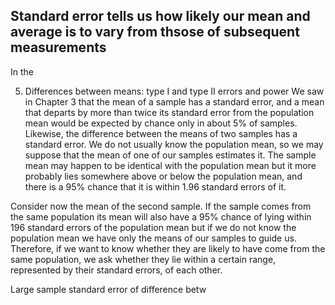 ## Standard error tells us how likely our mean and average is to vary from thsose of subsequent measurements

In the



5. Differences between means: type I and type II errors and power
We saw in Chapter 3 that the mean of a sample has a standard error, and a mean that departs by more than twice its standard error from the population mean would be expected by chance only in about 5% of samples. Likewise, the difference between the means of two samples has a standard error. We do not usually know the population mean, so we may suppose that the mean of one of our samples estimates it. The sample mean may happen to be identical with the population mean but it more probably lies somewhere above or below the population mean, and there is a 95% chance that it is within 1.96 standard errors of it.

Consider now the mean of the second sample. If the sample comes from the same population its mean will also have a 95% chance of lying within 196 standard errors of the population mean but if we do not know the population mean we have only the means of our samples to guide us. Therefore, if we want to know whether they are likely to have come from the same population, we ask whether they lie within a certain range, represented by their standard errors, of each other.

Large sample standard error of difference betw
